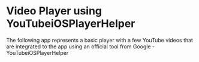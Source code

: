 # Video Player using YouTubeiOSPlayerHelper

The following app represents a basic player with a few YouTube videos that are integrated to the app using an official tool from Google - YouTubeiOSPlayerHelper
